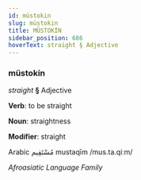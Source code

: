 ```yaml
---
id: müstokin
slug: müstokin
title: MÜSTOKİN
sidebar_position: 686
hoverText: straight § Adjective
---
```


### müstokin

*straight* **§** Adjective

**Verb**: to be straight

**Noun**: straightness

**Modifier**: straight

Arabic مُسْتَقِيم mustaqīm /mus.ta.qiːm/

*Afroasiatic Language Family*